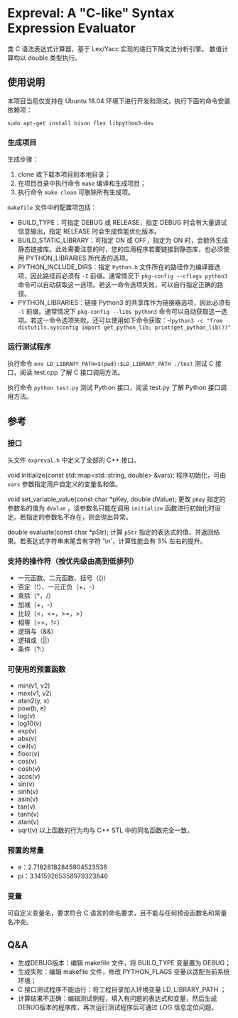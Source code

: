 # Expreval: A "C-like" Syntax Expression Evaluator

类 C 语法表达式计算器，基于 Lex/Yacc 实现的递归下降文法分析引擎。
数值计算均以 double 类型执行。

## 使用说明

本项目当前仅支持在 Ubuntu 18.04 环境下进行开发和测试，执行下面的命令安装依赖项：

`sudo apt-get install bison flex libpython3-dev`

### 生成项目

生成步骤：
1. clone 或下载本项目到本地目录；
2. 在项目目录中执行命令 `make` 编译和生成项目；
3. 执行命令 `make clean` 可删除所有生成项。

`makefile` 文件中的配置项包括：
* BUILD_TYPE：可指定 DEBUG 或 RELEASE，指定 DEBUG 时会有大量调试信息输出，指定 RELEASE 时会生成性能优化版本。
* BUILD_STATIC_LIBRARY：可指定 ON 或 OFF，指定为 ON 时，会额外生成静态链接库。此处需要注意的时，您的应用程序若要链接到静态库，也必须使用 PYTHON_LIBRARIES 所代表的选项。
* PYTHON_INCLUDE_DIRS：指定 `Python.h` 文件所在的路径作为编译器选项，因此路径前必须有 `-I` 前缀。通常情况下 `pkg-config --cflags python3` 命令可以自动获取这一选项。若这一命令选项失败，可以自行指定正确的路径。
* PYTHON_LIBRARIES：链接 Python3 的共享库作为链接器选项，因此必须有 `-l` 前缀。通常情况下 `pkg-config --libs python3` 命令可以自动获取这一选项。若这一命令选项失败，还可以使用如下命令获取：-l`python3 -c "from distutils.sysconfig import get_python_lib; print(get_python_lib())"`

### 运行测试程序

执行命令 `env LD_LIBRARY_PATH=$(pwd):$LD_LIBRARY_PATH ./test` 测试 C 接口，阅读 test.cpp 了解 C 接口调用方法。

执行命令 `python test.py` 测试 Python 接口，阅读 test.py 了解 Python 接口调用方法。

## 参考

### 接口
头文件 `expreval.h` 中定义了全部的 C++ 接口。

void initialize(const std::map<std::string, double> &vars);
程序初始化，可由 `vars` 参数指定用户自定义的变量名和值。

void set_variable_value(const char *pKey, double dValue);
更改 `pKey` 指定的参数名的值为 `dValue` ，该参数名只能在调用 `initialize` 函数进行初始化时设定。若指定的参数名不存在，则会抛出异常。

double evaluate(const char *pStr);
计算 `pStr` 指定的表达式的值，并返回结果。若表达式字符串末尾含有字符 '\n'，计算性能会有 3% 左右的提升。

### 支持的操作符（按优先级由高到低排列）

* 一元函数、二元函数、括号（()）
* 否定（!）、一元正负（+，-）
* 乘除（*，/）
* 加减（+，-）
* 比较（<，<=，>=，>）
* 相等（==，!=）
* 逻辑与（&&）
* 逻辑或（||）
* 条件（?:）

### 可使用的预置函数

* min(v1, v2)
* max(v1, v2)
* atan2(y, x)
* pow(b, e)
* log(v)
* log10(v)
* exp(v)
* abs(v)
* ceil(v)
* floor(v)
* cos(v)
* cosh(v)
* acos(v)
* sin(v)
* sinh(v)
* asin(v)
* tan(v)
* tanh(v)
* atan(v)
* sqrt(v)
以上函数的行为均与 C++ STL 中的同名函数完全一致。

### 预置的常量

* e：2.71828182845904523536
* pi：3.14159265358979323846

### 变量

可自定义变量名，要求符合 C 语言的命名要求，且不能与任何预设函数名和常量名冲突。

## Q&A

* 生成DEBUG版本：编辑 makefile 文件，将 BUILD_TYPE 变量置为 DEBUG；
* 生成失败：编辑 makefile 文件，修改 PYTHON_FLAGS 变量以适配当前系统环境；
* C 接口测试程序不能运行：将工程目录加入环境变量 LD_LIBRARY_PATH ；
* 计算结果不正确：编辑测试例程，填入有问题的表达式和变量，然后生成DEBUG版本的程序库，再次运行测试程序后可通过 LOG 信息定位问题。

